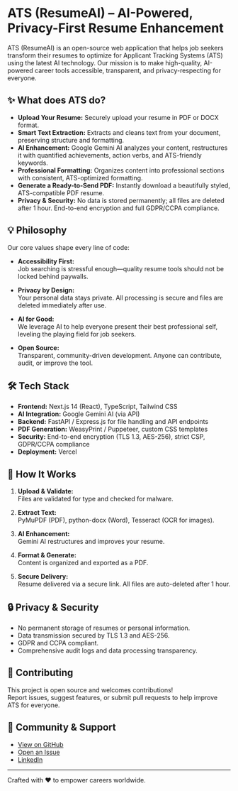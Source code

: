 # ATS (ResumeAI) – AI-Powered, Privacy-First Resume Enhancement

ATS (ResumeAI) is an open-source web application that helps job seekers transform their resumes to optimize for Applicant Tracking Systems (ATS) using the latest AI technology. Our mission is to make high-quality, AI-powered career tools accessible, transparent, and privacy-respecting for everyone.

## ✨ What does ATS do?

- **Upload Your Resume:** Securely upload your resume in PDF or DOCX format.
- **Smart Text Extraction:** Extracts and cleans text from your document, preserving structure and formatting.
- **AI Enhancement:** Google Gemini AI analyzes your content, restructures it with quantified achievements, action verbs, and ATS-friendly keywords.
- **Professional Formatting:** Organizes content into professional sections with consistent, ATS-optimized formatting.
- **Generate a Ready-to-Send PDF:** Instantly download a beautifully styled, ATS-compatible PDF resume.
- **Privacy & Security:** No data is stored permanently; all files are deleted after 1 hour. End-to-end encryption and full GDPR/CCPA compliance.

## 💡 Philosophy

Our core values shape every line of code:

- **Accessibility First:**  
  Job searching is stressful enough—quality resume tools should not be locked behind paywalls.

- **Privacy by Design:**  
  Your personal data stays private. All processing is secure and files are deleted immediately after use.

- **AI for Good:**  
  We leverage AI to help everyone present their best professional self, leveling the playing field for job seekers.

- **Open Source:**  
  Transparent, community-driven development. Anyone can contribute, audit, or improve the tool.

## 🛠️ Tech Stack

- **Frontend:** Next.js 14 (React), TypeScript, Tailwind CSS
- **AI Integration:** Google Gemini AI (via API)
- **Backend:** FastAPI / Express.js for file handling and API endpoints
- **PDF Generation:** WeasyPrint / Puppeteer, custom CSS templates
- **Security:** End-to-end encryption (TLS 1.3, AES-256), strict CSP, GDPR/CCPA compliance
- **Deployment:** Vercel

## 🚀 How It Works

1. **Upload & Validate:**  
   Files are validated for type and checked for malware.

2. **Extract Text:**  
   PyMuPDF (PDF), python-docx (Word), Tesseract (OCR for images).

3. **AI Enhancement:**  
   Gemini AI restructures and improves your resume.

4. **Format & Generate:**  
   Content is organized and exported as a PDF.

5. **Secure Delivery:**  
   Resume delivered via a secure link. All files are auto-deleted after 1 hour.

## 🔒 Privacy & Security

- No permanent storage of resumes or personal information.
- Data transmission secured by TLS 1.3 and AES-256.
- GDPR and CCPA compliant.
- Comprehensive audit logs and data processing transparency.

## 🤝 Contributing

This project is open source and welcomes contributions!  
Report issues, suggest features, or submit pull requests to help improve ATS for everyone.

## 📢 Community & Support

- [View on GitHub](https://github.com/8harath/ATS)
- [Open an Issue](https://github.com/8harath/ATS/issues)
- [LinkedIn](https://linkedin.com/in/bharathk)

---

Crafted with ❤️ to empower careers worldwide.
